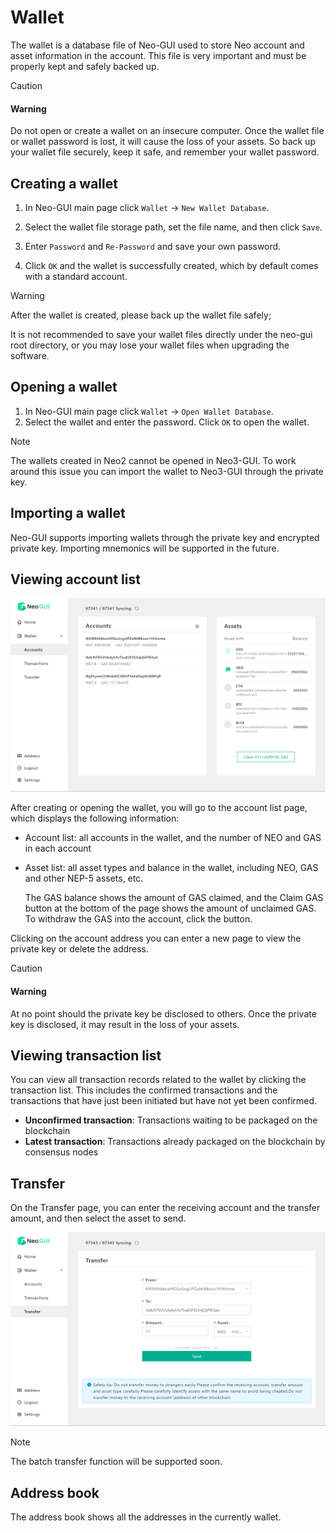 # Wallet

The wallet is a database file of Neo-GUI used to store Neo account and asset information in the account. This file is very important and must be properly kept and safely backed up.

> [!CAUTION]
>
> #### Warning
>
> Do not open or create a wallet on an insecure computer. Once the wallet file or wallet password is lost, it will cause the loss of your assets. So back up your wallet file securely, keep it safe, and remember your wallet password.

## Creating a wallet

1. In Neo-GUI main page click `Wallet` -> `New Wallet Database`.

2. Select the wallet file storage path, set the file name, and then click `Save`.

3. Enter `Password` and `Re-Password` and save your own password.

4. Click `OK` and the wallet is successfully created, which by default comes with a standard account.

> [!Warning]
>
> After the wallet is created, please back up the wallet file safely;
>
> It is not recommended to save your wallet files directly under the neo-gui root directory, or you may lose your wallet files when upgrading the software.

## Opening a wallet

1. In Neo-GUI main page click `Wallet` -> `Open Wallet Database`.
2. Select the wallet and enter the password. Click `OK` to open the wallet.

> [!Note]
>
> The wallets created in Neo2 cannot be opened in Neo3-GUI. To work around this issue you can import the wallet to Neo3-GUI through the private key.

## Importing a wallet

Neo-GUI supports importing wallets through the private key and encrypted private key. Importing  mnemonics will be supported in the future.

## Viewing account list

![](../assets/guiWallet.png)

After creating or opening the wallet, you will go to the account list page, which displays the following information:

- Account list: all accounts in the wallet, and the number of NEO and GAS in each account

- Asset list: all asset types and balance in the wallet, including NEO, GAS and other NEP-5 assets, etc.

  The GAS balance shows the amount of GAS claimed, and the Claim GAS button at the bottom of the page shows the amount of unclaimed GAS. To withdraw the GAS into the account, click the button.

Clicking on the account address you can enter a new page to view the private key or delete the address.


> [!CAUTION]
>
> #### Warning
>
> At no point should the private key be disclosed to others. Once the private key is disclosed, it may result in the loss of your assets.

## Viewing transaction list

You can view all transaction records related to the wallet by clicking the transaction list. This includes the confirmed transactions and the transactions that have just been initiated but have not yet been confirmed.

+ **Unconfirmed transaction**: Transactions waiting to be packaged on the blockchain
+ **Latest transaction**: Transactions already packaged on the blockchain by consensus nodes

## Transfer

On the Transfer page, you can enter the receiving account and the transfer amount, and then select the asset to send.

![](../assets/guiTransfer.png)

> [!Note]
>
> The batch transfer function will be supported soon.

## Address book

The address book shows all the addresses in the currently wallet.
